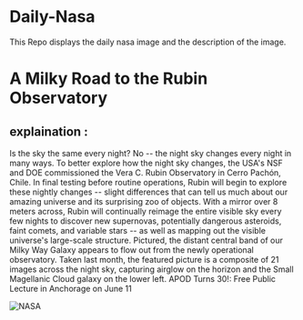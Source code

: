 # Daily-Nasa

This Repo displays the daily nasa image and the description of the image.

<!--NASA-->
# A Milky Road to the Rubin Observatory
## explaination :

Is the sky the same every night? No -- the night sky changes every night in many ways. To better explore how the night sky changes, the USA's NSF and DOE commissioned the Vera C. Rubin Observatory in Cerro Pachón, Chile. In final testing before routine operations, Rubin will begin to explore these nightly changes -- slight differences that can tell us much about our amazing universe and its surprising zoo of objects. With a mirror over 8 meters across, Rubin will continually reimage the entire visible sky every few nights to discover new supernovas, potentially dangerous asteroids, faint comets, and variable stars -- as well as mapping out the visible universe's large-scale structure.  Pictured, the distant central band of our Milky Way Galaxy appears to flow out from the newly operational observatory. Taken last month, the featured picture is a composite of 21 images across the night sky, capturing airglow on the horizon and the Small Magellanic Cloud galaxy on the lower left.    APOD Turns 30!: Free Public Lecture in Anchorage on June 11

![NASA](https://apod.nasa.gov/apod/image/2506/RubinMw_assuncao_960.jpg)
<!--/NASA-->